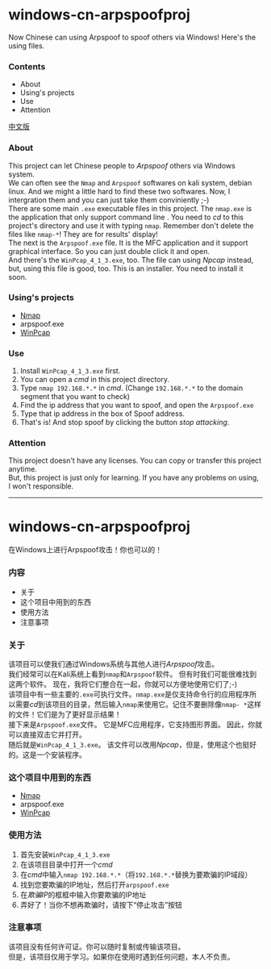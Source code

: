 # windows-cn-arpspoofproj
Now Chinese can using Arpspoof to spoof others via Windows! Here's the using files.

### Contents
- About
- Using's projects
- Use
- Attention

[中文版](#cn)


### About
This project can let Chinese people to *Arpspoof* others via Windows system.  
We can often see the `Nmap` and `Arpspoof` softwares on kali system, debian linux. And we might a little hard to find these two softwares. Now, I intergration them and you can just take them conviniently ;-)  
There are some main `.exe` executable files in this project. The `nmap.exe` is the application that only support command line . You need to *cd* to this project's directory and use it with typing `nmap`. Remember don't delete the files like `nmap-*`! They are for results' display!  
The next is the `Arpspoof.exe` file. It is the MFC application and it support graphical interface. So you can just double click it and open.  
And there's the `WinPcap_4_1_3.exe`, too. The file can using *Npcap* instead, but, using this file is good, too. This is an installer. You need to install it soon.  

### Using's projects
- [Nmap](https://nmap.org/)
- arpspoof.exe
- [WinPcap](https://www.winpcap.org/)

### Use
1. Install `WinPcap_4_1_3.exe` first.
2. You can open a *cmd* in this project directory.
3. Type `nmap 192.168.*.*` in *cmd*. (Change `192.168.*.*` to the domain segment that you want to check)
4. Find the ip address that you want to spoof, and open the `Arpspoof.exe`
5. Type that ip address in the box of Spoof address.
6. That's is! And stop spoof by clicking the button *stop attacking*.

### Attention
This project doesn't have any licenses. You can copy or transfer this project anytime.  
But, this project is just only for learning. If you have any problems on using, I won't responsible.

---

<div id="cn"></div>

# windows-cn-arpspoofproj
在Windows上进行Arpspoof攻击！你也可以的！

### 内容
- 关于
- 这个项目中用到的东西
- 使用方法
- 注意事项

### 关于
该项目可以使我们通过Windows系统与其他人进行*Arpspoof*攻击。  
我们经常可以在Kali系统上看到`nmap`和`Arpspoof`软件。 但有时我们可能很难找到这两个软件。 现在，我将它们整合在一起，你就可以方便地使用它们了;-)  
该项目中有一些主要的`.exe`可执行文件。`nmap.exe`是仅支持命令行的应用程序所以需要*cd*到该项目的目录，然后输入`nmap`来使用它。记住不要删除像`nmap- *`这样的文件！它们是为了更好显示结果！  
接下来是`Arpspoof.exe`文件。 它是MFC应用程序，它支持图形界面。 因此，你就可以直接双击它并打开。  
随后就是`WinPcap_4_1_3.exe`。 该文件可以改用*Npcap*，但是，使用这个也挺好的。这是一个安装程序。

### 这个项目中用到的东西
- [Nmap](https://nmap.org/)
- arpspoof.exe
- [WinPcap](https://www.winpcap.org/)

### 使用方法
1. 首先安装`WinPcap_4_1_3.exe`
2. 在该项目目录中打开一个*cmd*
3. 在*cmd*中输入`nmap 192.168.*.*`（将`192.168.*.*`替换为要欺骗的IP域段）
4. 找到您要欺骗的IP地址，然后打开`arpspoof.exe`
5. 在*欺骗IP*的框框中输入你要欺骗的IP地址
6. 弄好了！当你不想再欺骗时，请按下“停止攻击”按钮

### 注意事项
该项目没有任何许可证。你可以随时复制或传输该项目。  
但是，该项目仅用于学习。如果你在使用时遇到任何问题，本人不负责。
